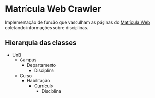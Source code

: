 Matrícula Web Crawler
=====================

Implementação de função que vasculham as páginas do [Matrícula Web][mweb] coletando informações sobre disciplinas.

[mweb]: https://matriculaweb.unb.br


## Hierarquia das classes
- UnB
  - Campus
    - Departamento
      - Disciplina
  - Curso
    - Habilitação
      - Currículo
        - Disciplina
